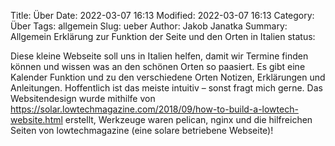Title: Über
Date: 2022-03-07 16:13
Modified: 2022-03-07 16:13
Category: Über
Tags: allgemein
Slug: ueber
Author: Jakob Janatka
Summary: Allgemein Erklärung zur Funktion der Seite und den Orten in Italien
status: 

Diese kleine Webseite soll uns in Italien helfen, damit wir Termine finden können und wissen was an den schönen Orten so paasiert. Es gibt eine Kalender Funktion und zu den verschiedene Orten Notizen, Erklärungen und Anleitungen. Hoffentlich ist das meiste intuitiv – sonst fragt mich gerne.
Das Websitendesign wurde mithilfe von https://solar.lowtechmagazine.com/2018/09/how-to-build-a-lowtech-website.html erstellt, Werkzeuge waren pelican, nginx und die hilfreichen Seiten von lowtechmagazine (eine solare betriebene Webseite)!